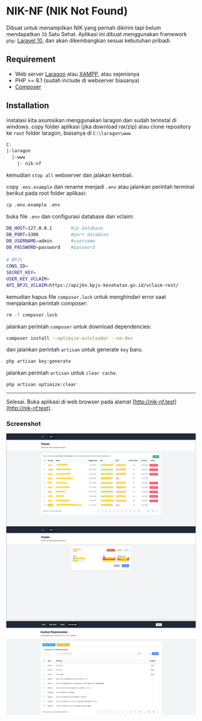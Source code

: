 # NIK-NF (NIK Not Found)

Dibuat untuk menampilkan NIK yang pernah dikirim tapi belum mendapatkan `ID` Satu Sehat. Aplikasi ini dibuat menggunakan framework `php`: [Laravel 10](https://laravel.com/docs/10.x), dan akan dikembangkan sesuai kebutuhan pribadi.

## Requirement

-   Web server [Laragon](https://laragon.org/download/) atau [XAMPP](https://www.apachefriends.org/download.html), atau sejenisnya
-   PHP >= 8.1 (sudah include di webserver biasanya)
-   [Composer](https://getcomposer.org/download/)

## Installation

instalasi kita asumsikan menggunakan laragon dan sudah terinstal di windows.
copy folder aplikasi (jika download rar/zip) atau clone repository ke `root` folder laragon, biasanya di `C:\laragon\www`

```bash
C:
|-laragon
  |-www
    |- nik-nf
```

kemudian `stop all` webserver dan jalakan kembali.

copy `.env.example` dan rename menjadi `.env` atau jalankan perintah terminal berikut pada root folder aplikasi:

```bash
cp .env.example .env
```

buka file `.env` dan configurasi database dan vclaim:

```bash
DB_HOST=127.0.0.1       #ip database
DB_PORT=3306            #port database
DB_USERNAME=admin       #username
DB_PASSWORD=password    #password

# BPJS
CONS_ID=
SECRET_KEY=
USER_KEY_VCLAIM=
API_BPJS_VCLAIM=https://apijkn.bpjs-kesehatan.go.id/vclaim-rest/
```

kemudian hapus file `composer.lock` untuk menghindari error saat menjalankan perintah composer:

```bash
rm -f composer.lock
```

jalankan perintah `composer` untuk download dependencies:

```bash
composer install --optimize-autoloader --no-dev
```

dan jalankan perintah `artisan` untuk generate `key` baru.

```bash
php artisan key:generate
```

jalankan perintah `artisan` untuk `clear cache`. 
```bash
php artisan optimize:clear
```

---

Selesai. Buka aplikasi di web browser pada alamat [http://nik-nf.test](http://nik-nf.test).

### Screenshot

<div style="text-align:center">
<img src="./public/asset/images/home.png" />
</div>



<div style="text-align:center">
<img src="./public/asset/images/edit.png" />
</div>

<div style="text-align:center">
<img src="./public/asset/images/askep.png" />
</div>
